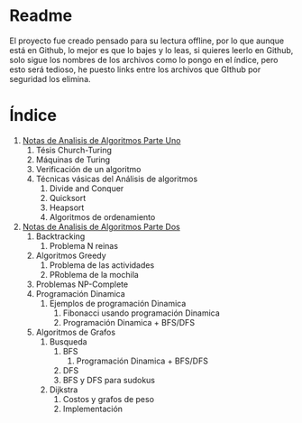 # Readme
El proyecto fue creado pensado para su lectura offline, por lo que aunque está en Github, lo mejor es que lo bajes y lo leas, si quieres leerlo en Github, solo sigue los nombres de los archivos como lo pongo en el índice, pero esto será tedioso, he puesto links entre los archivos que GIthub por seguridad los elimina.

# Índice
1. [Notas de Analisis de Algoritmos Parte Uno](./notasDeAnalisisDeAlgoritmosPT1.ipynb)
    1. Tésis Church-Turing
    2. Máquinas de Turing
    3. Verificación de un algoritmo
    4. Técnicas vásicas del Análisis de algoritmos
        1. Divide and Conquer
        2. Quicksort
        3. Heapsort
        4. Algoritmos de ordenamiento
2. [Notas de Analisis de Algoritmos Parte Dos](./notasDeAnalisisDeAlgoritmosPT2.ipynb)
    1. Backtracking
        1. Problema N reinas
    2. Algoritmos Greedy
        1. Problema de las actividades
        2. PRoblema de la mochila
    3. Problemas NP-Complete
    4. Programación Dinamica
        1. Ejemplos de programación Dinamica
            1. Fibonacci usando programación Dinamica
            2. Programación Dinamica + BFS/DFS
    5. Algoritmos de Grafos
        1. Busqueda
            1. BFS
                1. Programación Dinamica + BFS/DFS
            2. DFS
            3. BFS y DFS para sudokus
        2. Dijkstra
            1. Costos y grafos de peso
            2. Implementación
    